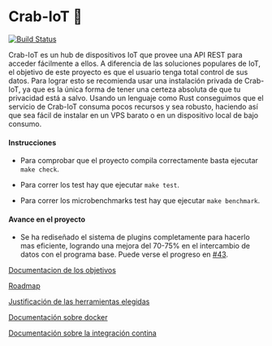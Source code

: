 # Crab-IoT 🦀

[![Build Status](https://travis-ci.org/arturocs/crab-iot.svg?branch=master)](https://travis-ci.org/arturocs/crab-iot)

Crab-IoT es un hub de dispositivos IoT que provee una API REST para acceder fácilmente a ellos. A diferencia de las soluciones populares de IoT, el  objetivo de este proyecto es que el usuario tenga total control de sus datos. Para lograr esto se recomienda usar una instalación privada de Crab-IoT, ya que es la única forma de tener una certeza absoluta de que tu privacidad está a salvo. Usando un lenguaje como Rust conseguimos que el servicio de Crab-IoT consuma pocos recursos y sea robusto, haciendo así que sea fácil de instalar en un VPS barato o en un dispositivo local de bajo consumo. 



#### Instrucciones

* Para comprobar que el proyecto compila correctamente basta ejecutar `make check`.

* Para correr los test hay que ejecutar `make test`.

* Para correr los microbenchmarks test hay que ejecutar `make benchmark`.

  

#### Avance en el proyecto

* Se ha rediseñado el sistema de plugins completamente para hacerlo mas eficiente, logrando una mejora del 70-75% en el intercambio de datos con el programa base. Puede verse el progreso en [#43](https://github.com/arturocs/crab-iot/issues/43).



[Documentacion de los objetivos](https://github.com/arturocs/proyecto-CC/blob/master/docs/configuracion.md)

[Roadmap](https://github.com/arturocs/crab-iot/blob/master/docs/roadmap.md)

[Justificación de las herramientas elegidas](https://github.com/arturocs/crab-iot/blob/master/docs/justificacion_herramientas.md)

[Documentación sobre docker](./docs/documentación_docker.md)

[Documentación sobre la integración contina](./docs/documentacion_integracion_continua.md)



